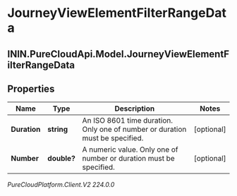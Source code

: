 # JourneyViewElementFilterRangeData

## ININ.PureCloudApi.Model.JourneyViewElementFilterRangeData

## Properties

|Name | Type | Description | Notes|
|------------ | ------------- | ------------- | -------------|
| **Duration** | **string** | An ISO 8601 time duration. Only one of number or duration must be specified. | [optional] |
| **Number** | **double?** | A numeric value. Only one of number or duration must be specified. | [optional] |



_PureCloudPlatform.Client.V2 224.0.0_
